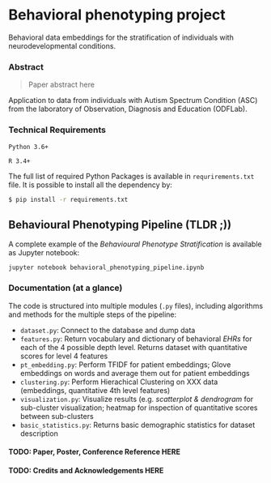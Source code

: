 # Behavioral phenotyping project

Behavioral data embeddings for the stratification of individuals
with neurodevelopmental conditions.

### Abstract

> Paper abstract here 

Application to data from individuals with Autism Spectrum Condition (ASC)
from the laboratory of Observation, Diagnosis and Education (ODFLab).

### Technical Requirements

```
Python 3.6+

R 3.4+
```

The full list of required Python Packages is available in `requrirements.txt` file. It is possible
to install all the dependency by:

```bash
$ pip install -r requirements.txt 
```

## Behavioural Phenotyping Pipeline (TLDR ;))

A complete example of the _Behavioural Phenotype Stratification_ is available 
as Jupyter notebook:

```
jupyter notebook behavioral_phenotyping_pipeline.ipynb
```

### Documentation (at a glance)

The code is structured into multiple modules (`.py` files), including algorithms and methods 
for the multiple steps of the pipeline:

* `dataset.py`: Connect to the database and dump data
* `features.py`: Return vocabulary and dictionary of behavioral *EHRs* for each of the 4 possible depth level. Returns 
dataset with quantitative scores for level 4 features
* `pt_embedding.py`: Perform TFIDF for patient embeddings; Glove embeddings on words and average them out for patient embeddings
* `clustering.py`: Perform Hierachical Clustering on XXX data (embeddings, quantitative 4th level features)
* `visualization.py`: Visualize results (e.g. _scatterplot & dendrogram_ for sub-cluster visualization; 
heatmap for inspection of quantitative scores between sub-clusters
* `basic_statistics.py`: Returns basic demographic statistics for dataset description


#### TODO: Paper, Poster, Conference Reference HERE

#### TODO: Credits and Acknowledgements HERE


